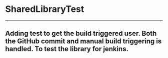 # SharedLibraryTest
-------------
Adding test to get the build triggered user. Both the GitHub commit and manual build triggering is handled. To test the library for jenkins.
-------------

